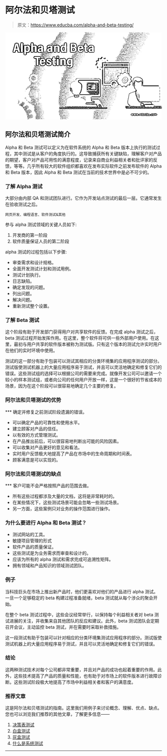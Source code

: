 # 阿尔法和贝塔测试

> 原文：<https://www.educba.com/alpha-and-beta-testing/>

![Alpha and Beta Testing](img/120dc501f992ea64760ba5b1ea7c7d21.png)



## 阿尔法和贝塔测试简介

Alpha 和 Beta 测试可以定义为在软件系统的 Alpha 和 Beta 版本上执行的测试过程，其中测试是从客户的角度执行的。这导致捕获所有关键缺陷，理解客户对产品的期望，客户对产品可用性的满意程度，记录来自商业利益相关者和批评家的反馈，等等。几乎所有较大的软件组织都喜欢在发布实际软件之前发布软件的 Alpha 和 Beta 版本，因此 Alpha 和 Beta 测试在当前的技术世界中是必不可少的。

### 了解 Alpha 测试

大部分由内部 QA 和测试团队进行。它作为开发站点测试的最后一层。它通常发生在验收测试之后。

<small>网页开发、编程语言、软件测试&其他</small>

参与 alpha 测试领域的关键人员如下:

1.  开发商的第一阶段
2.  软件质量保证人员的第二阶段

alpha 测试的过程包括以下步骤:

*   审查需求和设计规格。
*   全面开发测试计划和测试用例。
*   测试计划执行。
*   日志缺陷。
*   确定发现的问题。
*   列出问题。
*   解决问题。
*   重新测试整个设置。

### 了解 Beta 测试

这个阶段有助于开发部门获得用户对共享软件的反馈。在完成 alpha 测试之后，beta 测试过程开始发挥作用。在这里，整个软件将可供一些外部用户使用。在这里，最初与用户共享的软件版本被称为测试版。只有这个版本的测试允许实时用户在他们的实时环境中使用。

测试的这一部分有助于包装可以测试其相应的分类环境集的应用程序测试的部分。测试版使测试机器上的大量应用程序易于测试，并且可以灵活地确定和修复它们的错误。这些测试组的选择可以根据公司的需要来完成。就像开发公司可以邀请一个较小的样本测试组，或者向公司的任何用户开放一样，这是一个很好的节省成本的场景，因为在这个阶段可以很容易地确定几个主要的修复。

### 阿尔法和贝塔测试的优势

 ***   确定并修复之前测试阶段遗漏的错误。
*   可以确定产品的可靠性和使用水平。
*   建立顾客对产品的信任。
*   以有效的方式管理测试。
*   在产品推出前后，可以很容易地判断出可能的风险因素。
*   可以收集对产品更好的意见和看法。
*   实时用户反馈极大地提高了产品在市场中的生命周期和时间表。
*   顾客满意是可以实现的。

### 阿尔法和贝塔测试的缺点

 ***   客户可能不会严格按照产品的范围去做。
*   所有这些过程都涉及大量的文档，这将是非常耗时的。
*   在某些情况下，这些测试场景可能会忽略一些测试场景。
*   另一方面，这些案例只对业务的操作范围进行操作。

### 为什么要进行 Alpha 和 Beta 测试？

*   测试网站的工具。
*   敏捷项目管理的形式
*   软件产品的质量保证。
*   这些测试是为业务需求而审查和设计的。
*   应该为所有的 alpha 测试和需求完成可追溯性矩阵。
*   拥有领域和产品知识的领域测试团队。

### 例子

当科技巨头在市场上推出新产品时，他们更喜欢对他们的产品进行 alpha 测试。一旦一个足够稳定的 beta 构建过程准备就绪，beta 测试就从每个涉众的聚会开始。

在整个 beta 测试过程中，这些会议经常举行，以保持每个利益相关者对 beta 测试进展的关注，并收集来自其他团队的反应和建议。此外，beta 测试团队会定期召开会议，主动监控 beta 测试，并在需要时采取补救措施。

这一段测试有助于包装可以针对相应的分类环境集测试应用程序的部分。测试版使测试机器上的大量应用程序易于测试，并且可以灵活地确定和修复它们的错误。

### 结论

这两种测试技术对每个公司都非常重要，并且对产品的成功也起着重要的作用。此外，这些技术提高了产品的质量和性能，也有助于对市场上的软件版本进行故障诊断。这些测试阶段极大地提高了市场中利益相关者和客户的满意度。

### 推荐文章

这是阿尔法和贝塔测试的指南。这里我们用例子来讨论概念、理解、优点、缺点。您也可以浏览我们推荐的其他文章，了解更多信息——

1.  [决策表测试](https://www.educba.com/Decision-Table-Testing/)
2.  [白盒测试](https://www.educba.com/White-Box-Testing/)
3.  [灰盒测试](https://www.educba.com/Gray-Box-Testing/)
4.  [什么是系统测试](https://www.educba.com/system-Testing/)





****